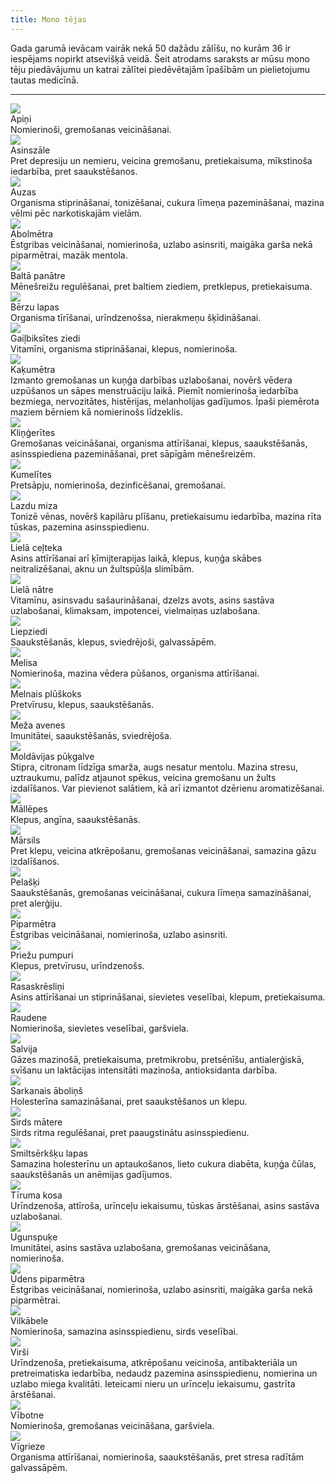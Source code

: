 ```yaml
---
title: Mono tējas
---
```

Gada garumā ievācam vairāk nekā 50 dažādu zālīšu, no kurām 36 ir iespējams nopirkt atsevišķā veidā. Šeit atrodams saraksts ar mūsu mono tēju piedāvājumu un katrai zālītei piedēvētajām īpašībām un pielietojumu tautas medicīnā.
<hr>
<div class="mono-container">
    <div class="mono-pic"><img src="../images//mono/apini.jpg"></div>
    <div class="mono-txt"><div class="mono-title">Apiņi</div>Nomierinoši, gremošanas veicināšanai.</div>
</div>
<div class="mono-container">
    <div class="mono-pic"><img src="../images//mono/asinszale.jpg"></div>
    <div class="mono-txt"><div class="mono-title">Asinszāle</div>Pret depresiju un nemieru, veicina gremošanu, pretiekaisuma, mīkstinoša iedarbība, pret saaukstēšanos.</div>
</div>
<div class="mono-container">
    <div class="mono-pic"><img src="../images//mono/auzas.jpg"></div>
    <div class="mono-txt"><div class="mono-title">Auzas</div>Organisma stiprināšanai, tonizēšanai, cukura līmeņa pazemināšanai, mazina vēlmi pēc narkotiskajām vielām.</div>
</div>
<div class="mono-container">
    <div class="mono-pic"><img src="../images//mono/abolmetra.jpg"></div>
    <div class="mono-txt"><div class="mono-title">Ābolmētra</div>Ēstgribas veicināšanai, nomierinoša, uzlabo asinsriti, maigāka garša nekā piparmētrai, mazāk mentola.</div>
</div>
<div class="mono-container">
    <div class="mono-pic"><img src="../images//mono/balta_panatre.jpg"></div>
    <div class="mono-txt"><div class="mono-title">Baltā panātre</div>Mēnešreižu regulēšanai, pret baltiem ziediem, pretklepus, pretiekaisuma.</div>
</div>
<div class="mono-container">
    <div class="mono-pic"><img src="../images//mono/berzu_lapas.jpg"></div>
    <div class="mono-txt"><div class="mono-title">Bērzu lapas</div>Organisma tīrīšanai, urīndzenošsa, nierakmeņu šķīdināšanai.</div>
</div>
<div class="mono-container">
    <div class="mono-pic"><img src="../images//mono/gailbiksites.jpg"></div>
    <div class="mono-txt"><div class="mono-title">Gaiļbiksītes ziedi</div>Vitamīni, organisma stiprināšanai, klepus, nomierinoša.</div>
</div>
<div class="mono-container">
    <div class="mono-pic"><img src="../images//mono/kakumetra.jpg"></div>
    <div class="mono-txt"><div class="mono-title">Kaķumētra</div>Izmanto gremošanas un kuņģa darbības uzlabošanai, novērš vēdera uzpūšanos un sāpes menstruāciju laikā. Piemīt nomierinoša iedarbība bezmiega, nervozitātes, histērijas, melanholijas gadījumos. Īpaši piemērota maziem bērniem kā nomierinošs līdzeklis.</div>
</div>
<div class="mono-container">
    <div class="mono-pic"><img src="../images//mono/klingerite.jpg"></div>
    <div class="mono-txt"><div class="mono-title">Kliņģerītes</div>Gremošanas veicināšanai, organisma attīrīšanai, klepus, saaukstēšanās, asinsspiediena pazemināšanai, pret sāpīgām mēnešreizēm.</div>
</div>
<div class="mono-container">
    <div class="mono-pic"><img src="../images//mono/kumelite.jpg"></div>
    <div class="mono-txt"><div class="mono-title">Kumelītes</div>Pretsāpju, nomierinoša, dezinficēšanai, gremošanai.</div>
</div>
<div class="mono-container">
    <div class="mono-pic"><img src="../images//mono/lazdu_miza.jpg"></div>
    <div class="mono-txt"><div class="mono-title">Lazdu miza</div>Tonizē vēnas, novērš kapilāru plīšanu, pretiekaisumu iedarbība, mazina rīta tūskas, pazemina asinsspiedienu.</div>
</div>
<div class="mono-container">
    <div class="mono-pic"><img src="../images//mono/liela_celteka.jpg"></div>
    <div class="mono-txt"><div class="mono-title">Lielā ceļteka</div>Asins attīrīšanai arī ķīmijterapijas laikā, klepus, kuņģa skābes neitralizēšanai, aknu un žultspūšļa slimībām.</div>
</div>
<div class="mono-container">
    <div class="mono-pic"><img src="../images//mono/liela_natre.jpg"></div>
    <div class="mono-txt"><div class="mono-title">Lielā nātre</div>Vitamīnu, asinsvadu sašaurināšanai, dzelzs avots, asins sastāva uzlabošanai, klimaksam, impotencei, vielmaiņas uzlabošana.</div>
</div>
<div class="mono-container">
    <div class="mono-pic"><img src="../images//mono/liepziedi.jpg"></div>
    <div class="mono-txt"><div class="mono-title">Liepziedi</div>Saaukstēšanās, klepus, sviedrējoši, galvassāpēm.</div>
</div>
<div class="mono-container">
    <div class="mono-pic"><img src="../images//mono/melisa.jpg"></div>
    <div class="mono-txt"><div class="mono-title">Melisa</div>Nomierinoša, mazina vēdera pūšanos, organisma attīrīšanai.</div>
</div>
<div class="mono-container">
    <div class="mono-pic"><img src="../images//mono/melnais_pluskoks.jpg"></div>
    <div class="mono-txt"><div class="mono-title">Melnais plūškoks</div>Pretvīrusu, klepus, saaukstēšanās.</div>
</div>
<div class="mono-container">
    <div class="mono-pic"><img src="../images//mono/meza_avenes.jpg"></div>
    <div class="mono-txt"><div class="mono-title">Meža avenes</div>Imunitātei, saaukstēšanās, sviedrējoša.</div>
</div>
<div class="mono-container">
    <div class="mono-pic"><img src="../images//mono/moldavijas_pukgalve.jpg"></div>
    <div class="mono-txt"><div class="mono-title">Moldāvijas pūķgalve</div>Stipra, citronam līdzīga smarža, augs nesatur mentolu. Mazina stresu, uztraukumu, palīdz atjaunot spēkus, veicina gremošanu un žults izdalīšanos. Var pievienot salātiem, kā arī izmantot dzērienu aromatizēšanai.</div>
</div>
<div class="mono-container">
    <div class="mono-pic"><img src="../images//mono/mallepes.jpg"></div>
    <div class="mono-txt"><div class="mono-title">Māllēpes</div>Klepus, angīna, saaukstēšanās.</div>
</div>
<div class="mono-container">
    <div class="mono-pic"><img src="../images//mono/marsils.jpg"></div>
    <div class="mono-txt"><div class="mono-title">Mārsils</div>Pret klepu, veicina atkrēpošanu, gremošanas veicināšanai, samazina gāzu izdalīšanos.</div>
</div>
<div class="mono-container">
    <div class="mono-pic"><img src="../images//mono/pelaski.jpg"></div>
    <div class="mono-txt"><div class="mono-title">Pelašķi</div>Saaukstēšanās, gremošanas veicināšanai, cukura līmeņa samazināšanai, pret alerģiju.</div>
</div>
<div class="mono-container">
    <div class="mono-pic"><img src="../images//mono/piparmetra.jpg"></div>
    <div class="mono-txt"><div class="mono-title">Piparmētra</div>Ēstgribas veicināšanai, nomierinoša, uzlabo asinsriti.</div>
</div>
<div class="mono-container">
    <div class="mono-pic"><img src="../images//mono/priezu_pumpuri.jpg"></div>
    <div class="mono-txt"><div class="mono-title">Priežu pumpuri</div>Klepus, pretvīrusu, urīndzenošs.</div>
</div>
<div class="mono-container">
    <div class="mono-pic"><img src="../images//mono/rasaskreslini.jpg"></div>
    <div class="mono-txt"><div class="mono-title">Rasaskrēsliņi</div>Asins attīrīšanai un stiprināšanai, sievietes veselībai, klepum, pretiekaisuma.</div>
</div>
<div class="mono-container">
    <div class="mono-pic"><img src="../images//mono/raudene.jpg"></div>
    <div class="mono-txt"><div class="mono-title">Raudene</div>Nomierinoša, sievietes veselībai, garšviela.</div>
</div>
<div class="mono-container">
    <div class="mono-pic"><img src="../images//mono/salvija.jpg"></div>
    <div class="mono-txt"><div class="mono-title">Salvija</div>Gāzes mazinošā, pretiekaisuma, pretmikrobu, pretsēnīšu, antialerģiskā, svīšanu un laktācijas intensitāti mazinoša, antioksidanta darbība.</div>
</div>
<div class="mono-container">
    <div class="mono-pic"><img src="../images//mono/sarkanais_abolins.jpg"></div>
    <div class="mono-txt"><div class="mono-title">Sarkanais āboliņš</div>Holesterīna samazināšanai, pret saaukstēšanos un klepu.</div>
</div>
<div class="mono-container">
    <div class="mono-pic"><img src="../images//mono/sirds_matere.jpg"></div>
    <div class="mono-txt"><div class="mono-title">Sirds mātere</div>Sirds ritma regulēšanai, pret paaugstinātu asinsspiedienu.</div>
</div>
<div class="mono-container">
    <div class="mono-pic"><img src="../images//mono/smiltserkski.jpg"></div>
    <div class="mono-txt"><div class="mono-title">Smiltsērkšķu lapas</div>Samazina holesterīnu un aptaukošanos, lieto cukura diabēta, kuņģa čūlas, saaukstēšanās un anēmijas gadījumos.</div>
</div>
<div class="mono-container">
    <div class="mono-pic"><img src="../images//mono/tiruma_kosa.jpg"></div>
    <div class="mono-txt"><div class="mono-title">Tīruma kosa</div>Urīndzenoša, attīroša, urīnceļu iekaisumu, tūskas ārstēšanai, asins sastāva uzlabošanai.</div>
</div>
<div class="mono-container">
    <div class="mono-pic"><img src="../images//mono/ugunspuke.jpg"></div>
    <div class="mono-txt"><div class="mono-title">Ugunspuķe</div>Imunitātei, asins sastāva uzlabošana, gremošanas veicināšana, nomierinoša.</div>
</div>
<div class="mono-container">
    <div class="mono-pic"><img src="../images//mono/udensmetra.jpg"></div>
    <div class="mono-txt"><div class="mono-title">Ūdens piparmētra</div>Ēstgribas veicināšanai, nomierinoša, uzlabo asinsriti, maigāka garša nekā piparmētrai.</div>
</div>
<div class="mono-container">
    <div class="mono-pic"><img src="../images//mono/vilkabele.jpg"></div>
    <div class="mono-txt"><div class="mono-title">Vilkābele</div>Nomierinoša, samazina asinsspiedienu, sirds veselībai.</div>
</div>
<div class="mono-container">
    <div class="mono-pic"><img src="../images//mono/virsi.jpg"></div>
    <div class="mono-txt"><div class="mono-title">Virši</div>Urīndzenoša, pret­iekaisuma, atkrēpošanu veicinoša, antibakteriāla un pretreimatiska iedarbība, nedaudz pazemina asinsspiedienu, nomierina un uzlabo miega kvalitāti. Ieteicami nieru un urīnceļu iekaisumu, gastrīta ārstēšanai.</div>
</div>
<div class="mono-container">
    <div class="mono-pic"><img src="../images//mono/vibotne.jpg"></div>
    <div class="mono-txt"><div class="mono-title">Vībotne</div>Nomierinoša, gremošanas veicināšana, garšviela.</div>
</div>
<div class="mono-container">
    <div class="mono-pic"><img src="../images//mono/vigriezes.jpg"></div>
    <div class="mono-txt"><div class="mono-title">Vīgrieze</div>Organisma attīrīšanai, nomierinoša, saaukstēšanās, pret stresa radītām galvassāpēm.</div>
</div>